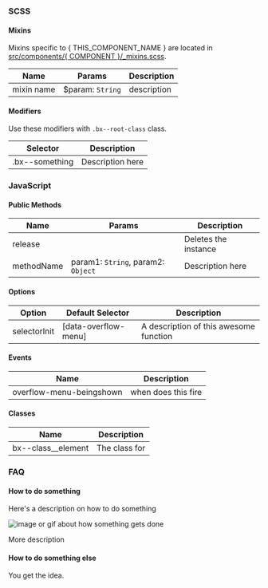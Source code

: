### SCSS

#### Mixins

Mixins specific to { THIS_COMPONENT_NAME } are located in [src/components/{ COMPONENT }/\_mixins.scss]().

| Name       | Params           | Description |
| ---------- | ---------------- | ----------- |
| mixin name | $param: `String` | description |

#### Modifiers

Use these modifiers with `.bx--root-class` class.

| Selector       | Description      |
| -------------- | ---------------- |
| .bx--something | Description here |

### JavaScript

#### Public Methods

| Name       | Params                             | Description          |
| ---------- | ---------------------------------- | -------------------- |
| release    |                                    | Deletes the instance |
| methodName | param1: `String`, param2: `Object` | Description here     |

#### Options

| Option       | Default Selector     | Description                            |
| ------------ | -------------------- | -------------------------------------- |
| selectorInit | [data-overflow-menu] | A description of this awesome function |

#### Events

| Name                     | Description         |
| ------------------------ | ------------------- |
| overflow-menu-beingshown | when does this fire |

#### Classes

| Name                 | Description   |
| -------------------- | ------------- |
| bx--class\_\_element | The class for |

### FAQ

#### How to do something

Here's a description on how to do something

![image or gif about how something gets done]()

More description

#### How to do something else

You get the idea.
